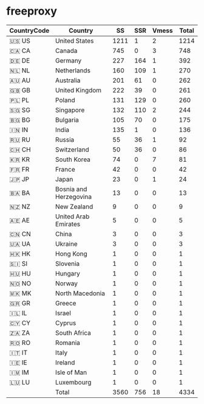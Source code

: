 # freeproxy

|CountryCode|Country|SS|SSR|Vmess|Total|
|  ----  | ----  |  ----  | ----  |  ----  | ----  |
|🇺🇸 US|United States|1211|1|2|1214|
|🇨🇦 CA|Canada|745|0|3|748|
|🇩🇪 DE|Germany|227|164|1|392|
|🇳🇱 NL|Netherlands|160|109|1|270|
|🇦🇺 AU|Australia|201|61|0|262|
|🇬🇧 GB|United Kingdom|222|39|0|261|
|🇵🇱 PL|Poland|131|129|0|260|
|🇸🇬 SG|Singapore|132|110|2|244|
|🇧🇬 BG|Bulgaria|105|70|0|175|
|🇮🇳 IN|India|135|1|0|136|
|🇷🇺 RU|Russia|55|36|1|92|
|🇨🇭 CH|Switzerland|50|36|0|86|
|🇰🇷 KR|South Korea|74|0|7|81|
|🇫🇷 FR|France|42|0|0|42|
|🇯🇵 JP|Japan|23|0|1|24|
|🇧🇦 BA|Bosnia and Herzegovina|13|0|0|13|
|🇳🇿 NZ|New Zealand|9|0|0|9|
|🇦🇪 AE|United Arab Emirates|5|0|0|5|
|🇨🇳 CN|China|3|0|0|3|
|🇺🇦 UA|Ukraine|3|0|0|3|
|🇭🇰 HK|Hong Kong|1|0|0|1|
|🇸🇮 SI|Slovenia|1|0|0|1|
|🇭🇺 HU|Hungary|1|0|0|1|
|🇳🇴 NO|Norway|1|0|0|1|
|🇲🇰 MK|North Macedonia|1|0|0|1|
|🇬🇷 GR|Greece|1|0|0|1|
|🇮🇱 IL|Israel|1|0|0|1|
|🇨🇾 CY|Cyprus|1|0|0|1|
|🇿🇦 ZA|South Africa|1|0|0|1|
|🇷🇴 RO|Romania|1|0|0|1|
|🇮🇹 IT|Italy|1|0|0|1|
|🇮🇪 IE|Ireland|1|0|0|1|
|🇮🇲 IM|Isle of Man|1|0|0|1|
|🇱🇺 LU|Luxembourg|1|0|0|1|
||Total|3560|756|18|4334|
